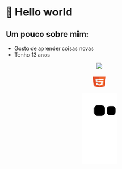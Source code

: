 # 👋 Hello world

## Um pouco sobre mim:
  
- Gosto de aprender coisas novas 
- Tenho 13 anos


<div align="center">
  <a href="https://github.com/TlkW">
  <img height="180em" src="https://github-readme-stats.vercel.app/api?username=TlkW&show_icons=true&theme=dark&include_all_commits=true&count_private=true"/>
  
<div style="display: inline_block"><br>
   <img align="center" alt="Rafa-HTML" height="30" width="40" src="https://raw.githubusercontent.com/devicons/devicon/master/icons/html5/html5-original.svg">
   
 
![Snake animation](https://github.com/TlkW/TlkW/blob/output/github-contribution-grid-snake.svg)

